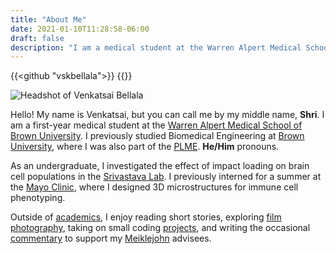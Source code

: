```yaml
---
title: "About Me"
date: 2021-01-10T11:28:58-06:00
draft: false
description: "I am a medical student at the Warren Alpert Medical School of Brown University."
---
```


{{<github "vskbellala">}} {{<orcid>}}

<img class='left-float-profile' alt="Headshot of Venkatsai Bellala" src="/img/VenkatsaiBellala.webp">

Hello! My name is Venkatsai, but you can call me by my middle name, **Shri**. I am a first-year medical student at the [Warren Alpert Medical School of Brown University](https://medical.brown.edu/). I previously studied Biomedical Engineering at [Brown University](https://www.brown.edu/academics/biomedical-engineering/), where I was also part of the [PLME](https://plme.med.brown.edu/). **He/Him** pronouns.

As an undergraduate, I investigated the effect of impact loading on brain cell populations in the [Srivastava Lab](https://sites.brown.edu/srivastavalab/). I previously interned for a summer at the [Mayo Clinic](https://college.mayo.edu/academics/biomedical-research-training/summer-undergraduate-research-fellowship-surf/), where I designed 3D microstructures for immune cell phenotyping. 

<!-- I studied meteorological and behavioral correlates of COVID-19 spread as an [REU](https://www.schmalelab.spes.vt.edu/REU/home.html) student in the [Marr Lab](http://www.air.cee.vt.edu/). -->

Outside of [academics](/research), I enjoy reading short stories, exploring [film photography](/photos), taking on small coding [projects](/projects), and writing the occasional [commentary](/advising) to support my [Meiklejohn](https://www.brown.edu/academics/college/advising/peer/) advisees.

<!-- My name is Venkatsai, but you can call me by my middle name, {{<mark>}}Shri{{</mark>}}. I am a first-year medical student at the [Warren Alpert Medical School of Brown University](https://medical.brown.edu/). I previously studied Biomedical Engineering at [Brown University](https://www.brown.edu/academics/biomedical-engineering/), where I was in the [PLME](https://plme.med.brown.edu/). **He/Him** pronouns. -->

<!-- I was formerly an [undergraduate researcher](/research) in the [Srivastava Lab](https://sites.brown.edu/srivastavalab/), where I studied the effect of applied mechanical loading on the function and expression of brain cell populations. I interned at the [Mayo Clinic](https://college.mayo.edu/academics/biomedical-research-training/summer-undergraduate-research-fellowship-surf/) in Summer 2023, where I designed 3D microstructures for efficient cell capture, to be integrated into a digital microfluidic platform for immune cell phenotyping. In Summer 2022, I investigated meteorological and behavioral correlates of COVID-19 transmissibility as a [REU](https://www.schmalelab.spes.vt.edu/REU/home.html) student in the [Marr Lab](http://www.air.cee.vt.edu/). -->


<!-- At Brown, I [investigate](/research) the effect of applied mechanical loading on the function and expression of brain cell populations in the [Srivastava Lab](https://sites.brown.edu/srivastavalab/). I previously conducted research in polymer mechanics and evaluating [environmental impacts on polymer performance](/assets/NE_Poster.pdf).

In Summer 2022, I researched [meteorological and behavioral correlates of COVID-19 transmissibility](/assets/VT_Bellala.pdf) as a [REU](https://www.schmalelab.spes.vt.edu/REU/home.html) student in the [Marr Lab](http://www.air.cee.vt.edu/). -->

<!-- I write [advising commentaries](/advising) to guide my [Meiklejohn](https://www.brown.edu/academics/college/advising/peer/) advisees. -->

<!-- I enjoy reading short stories, engaging in [film photography](/photos), taking on small coding [projects](/projects), and writing [commentaries](/advising) to guide my [Meiklejohn](https://www.brown.edu/academics/college/advising/peer/) advisees. -->

<!-- I also love to try my hand at designing [websites](/projects/covid-visuals/) (and [dashboards](/projects/solar-charger)). -->

